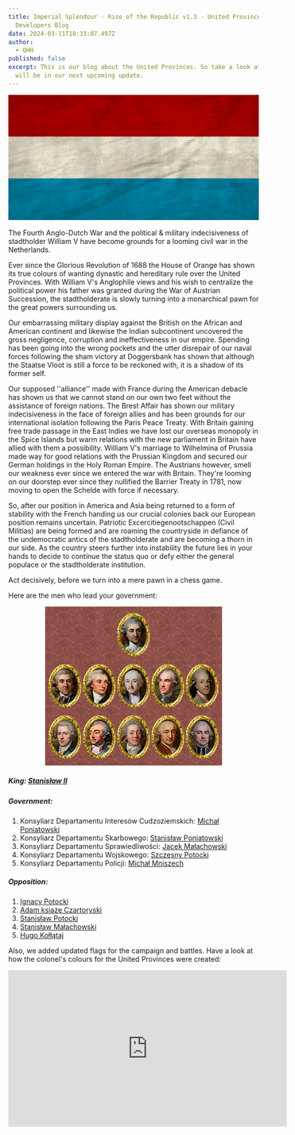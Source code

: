 ```yaml
---
title: Imperial Splendour - Rise of the Republic v1.3 - United Provinces
  Developers Blog
date: 2024-03-11T18:33:07.497Z
author:
  - QHH
published: false
excerpt: This is our blog about the United Provinces. So take a look at what
  will be in our next upcoming update.
---
```

<center>

![United Provinces flag](../_img/flag-up.png "United Provinces flag")

</center>

The Fourth Anglo-Dutch War and the political & military indecisiveness of stadtholder William V have become grounds for a looming civil war in the Netherlands. 

Ever since the Glorious Revolution of 1688 the House of Orange has shown its true colours of wanting dynastic and hereditary rule over the United Provinces. With William V's Anglophile views and his wish to centralize the political power his father was granted during the War of Austrian Succession, the stadtholderate is slowly turning into a monarchical pawn for the great powers surrounding us. 

Our embarrassing military display against the British on the African and American continent and likewise the Indian subcontinent uncovered the gross negligence, corruption and ineffectiveness in our empire. Spending has been going into the wrong pockets and the utter disrepair of our naval forces following the sham victory at Doggersbank has shown that although the Staatse Vloot is still a force to be reckoned with, it is a shadow of its former self. 

Our supposed ''alliance'' made with France during the American debacle has shown us that we cannot stand on our own two feet without the assistance of foreign nations. The Brest Affair has shown our military indecisiveness in the face of foreign allies and has been grounds for our international isolation following the Paris Peace Treaty. With Britain gaining free trade passage in the East Indies we have lost our overseas monopoly in the Spice Islands but warm relations with the new parliament in Britain have allied with them a possibility. William V's marriage to Wilhelmina of Prussia made way for good relations with the Prussian Kingdom and secured our German holdings in the Holy Roman Empire. The Austrians however, smell our weakness ever since we entered the war with Britain. They're looming on our doorstep ever since they nullified the Barrier Treaty in 1781, now moving to open the Schelde with force if necessary. 

So, after our position in America and Asia being returned to a form of stability with the French handing us our crucial colonies back our European position remains uncertain. Patriotic Excercitiegenootschappen (Civil Militias) are being formed and are roaming the countryside in defiance of the undemocratic antics of the stadtholderate and are becoming a thorn in our side. As the country steers further into instability the future lies in your hands to decide to continue the status quo or defy either the general populace or the stadtholderate institution. 

Act decisively, before we turn into a mere pawn in a chess game.

Here are the men who lead your government:

<center>

![Polish Government](../_img/poland-government-full.png "Polish Government")

</center>

##### King: [Stanisław II](https://en.wikipedia.org/wiki/Stanis%C5%82aw_August_Poniatowski)

##### Government:

1. Konsyliarz Departamentu Interesów Cudzoziemskich: [Michał Poniatowski](https://en.wikipedia.org/wiki/Micha%C5%82_Jerzy_Poniatowski)
2. Konsyliarz Departamentu Skarbowego: [Stanisław Poniatowski](https://en.wikipedia.org/wiki/Stanis%C5%82aw_Poniatowski_(1754%E2%80%931833))
3. Konsyliarz Departamentu Sprawiedliwości: [Jacek Małachowski](https://en.wikipedia.org/wiki/Jacek_Ma%C5%82achowski)
4. Konsyliarz Departamentu Wojskowego: [Szczęsny Potocki](https://en.wikipedia.org/wiki/Stanis%C5%82aw_Szcz%C4%99sny_Potocki)
5. Konsyliarz Departamentu Policji: [Michał Mniszech](https://en.wikipedia.org/wiki/Micha%C5%82_Jerzy_Mniszech)

##### Opposition:

1. [Ignacy Potocki](https://en.wikipedia.org/wiki/Ignacy_Potocki)[](https://en.wikipedia.org/wiki/Adam_Kazimierz_Czartoryski)
2. [Adam książę Czartoryski](https://en.wikipedia.org/wiki/Adam_Kazimierz_Czartoryski)[](https://en.wikipedia.org/wiki/Stanis%C5%82aw_Kostka_Potocki)
3. [Stanisław Potocki](https://en.wikipedia.org/wiki/Stanis%C5%82aw_Kostka_Potocki)[](https://en.wikipedia.org/wiki/Stanis%C5%82aw_Ma%C5%82achowski)
4. [Stanisław Małachowski](https://en.wikipedia.org/wiki/Stanis%C5%82aw_Ma%C5%82achowski)[](https://en.wikipedia.org/wiki/Hugo_Ko%C5%82%C5%82%C4%85taj)
5. [Hugo Kołłątaj](https://en.wikipedia.org/wiki/Hugo_Ko%C5%82%C5%82%C4%85taj)

Also, we added updated flags for the campaign and battles. Have a look at how the colonel's colours for the United Provinces were created:

<center>

<iframe width="560" height="315" src="https://www.youtube-nocookie.com/embed/vCs8quP1AFk?si=_6iB37TuvPMhXp3F" title="YouTube video player" frameborder="0" allow="accelerometer; autoplay; clipboard-write; encrypted-media; gyroscope; picture-in-picture" allowfullscreen>

</center>